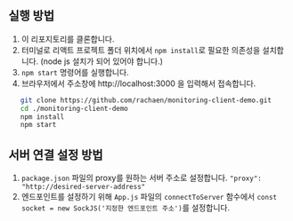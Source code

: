 ## 실행 방법

1. 이 리포지토리를 클론합니다.
2. 터미널로 리액트 프로젝트 폴더 위치에서 `npm install`로 필요한 의존성을 설치합니다. (node js 설치가 되어 있어야 합니다.)
3. `npm start` 명령어를 실행합니다.
4. 브라우저에서 주소창에 http://localhost:3000 을 입력해서 접속합니다.

```bash
   git clone https://github.com/rachaen/monitoring-client-demo.git
   cd ./monitoring-client-demo
   npm install
   npm start
```

## 서버 연결 설정 방법

1. `package.json` 파일의 proxy를 원하는 서버 주소로 설정합니다. `"proxy": "http://desired-server-address"`
2. 엔드포인트를 설정하기 위해 `App.js` 파일의 `connectToServer` 함수에서 `const socket = new SockJS('지정한 엔드포인트 주소')`를 설정합니다.
